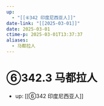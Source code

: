 ```yaml
---
up:
  - "[[⑥342 印度尼西亚人]]"
date-link: "[[2025-03-01]]"
date: 2025-03-01
ctime-p: 2025-03-01T13:37:37
aliases:
  - 马都拉人
---
```


# ⑥342.3 马都拉人

- up: [[⑥342 印度尼西亚人]]
